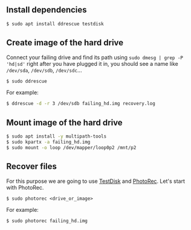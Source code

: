 Install dependencies
--------------------

```bash
$ sudo apt install ddrescue testdisk
```

Create image of the hard drive
------------------------------

Connect your failing drive and find its path using `sudo dmesg | grep -P 'hd|sd'` right after you have plugged it in, you should see a name like `/dev/sda`, `/dev/sdb`, `/dev/sdc`...

   ```bash
   $ sudo ddrescue 
   ```

   For example:
   ```bash
   $ ddrescue -d -r 3 /dev/sdb failing_hd.img recovery.log
   ```

Mount image of the hard drive
-----------------------------

```bash
$ sudo apt install -y multipath-tools
$ sudo kpartx -a failing_hd.img
$ sudo mount -o loop /dev/mapper/loop0p2 /mnt/p2
```

Recover files
-------------
   For this purpose we are going to use [TestDisk](https://www.cgsecurity.org/wiki/TestDisk) and [PhotoRec](https://www.cgsecurity.org/wiki/PhotoRec). Let's start with PhotoRec.
   
   ```
   $ sudo photorec <drive_or_image>
   ```
   For example:
   ```
   $ sudo photorec failing_hd.img
   ```

